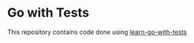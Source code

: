# Go with Tests

This repository contains code done using [learn-go-with-tests](https://quii.gitbook.io/learn-go-with-tests/)

